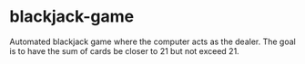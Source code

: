 # blackjack-game

Automated blackjack game where the computer acts as the dealer. The goal is to have the sum of cards be closer to 21 but not exceed 21. 